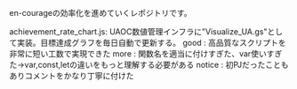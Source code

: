 en-courageの効率化を進めていくレポジトリです。

achievement_rate_chart.js: UAOC数値管理インフラに"Visualize_UA.gs"として実装。目標達成グラフを毎日自動で更新する。
good : 高品質なスクリプトを非常に短い工数で実現できた
more : 関数名を適当に付けすぎた、var使いすぎた→var,const,letの違いをもっと理解する必要がある
notice : 初PJだったこともありコメントをかなり丁寧に付けた
